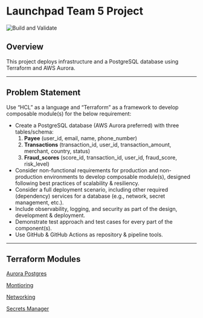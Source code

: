 # Launchpad Team 5 Project

![Build and Validate](https://github.com/DerDangla/launchpad-team-5/actions/workflows/build.yml/badge.svg)

## Overview

This project deploys infrastructure and a PostgreSQL database using Terraform and AWS Aurora.

---

## Problem Statement

Use “HCL” as a language and “Terraform” as a framework to develop composable module(s) for the below requirement:

- Create a PostgreSQL database (AWS Aurora preferred) with three tables/schema:
  1. **Payee** (user\_id, email, name, phone\_number)
  2. **Transactions** (transaction\_id, user\_id, transaction\_amount, merchant, country, status)
  3. **Fraud\_scores** (score\_id, transaction\_id, user\_id, fraud\_score, risk\_level)
- Consider non-functional requirements for production and non-production environments to develop composable module(s), designed following best practices of scalability & resiliency.
- Consider a full deployment scenario, including other required (dependency) services for a database (e.g., network, secret management, etc.).
- Include observability, logging, and security as part of the design, development & deployment.
- Demonstrate test approach and test cases for every part of the component(s).
- Use GitHub & GitHub Actions as repository & pipeline tools.

---

## Terraform Modules

[Aurora Postgres](https://github.com/DerDangla/launchpad-team-5/tree/emander/modules/aurora_postgres)

[Montioring](https://github.com/DerDangla/launchpad-team-5/tree/emander/modules/monitoring)

[Networking](https://github.com/DerDangla/launchpad-team-5/tree/emander/modules/networking)

[Secrets Manager](https://github.com/DerDangla/launchpad-team-5/tree/emander/modules/secrets_manager)